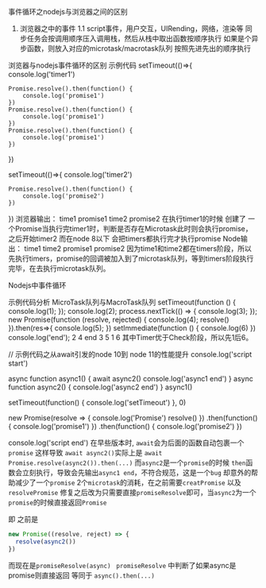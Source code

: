 事件循环之nodejs与浏览器之间的区别
1. 浏览器之中的事件
1.1 script事件，用户交互，UIRending，网络，渲染等
同步任务会按调用顺序压入调用栈，然后从栈中取出函数按顺序执行
如果是个异步函数，则放入对应的microtask/macrotask队列 按照先进先出的顺序执行

浏览器与nodejs事件循环的区别
示例代码
setTimeout(()=>{
    console.log('timer1')

    Promise.resolve().then(function() {
        console.log('promise1')
    })
    Promise.resolve().then(function() {
        console.log('promise1')
    })
    Promise.resolve().then(function() {
        console.log('promise1')
    })
})

setTimeout(()=>{
    console.log('timer2')

    Promise.resolve().then(function() {
        console.log('promise2')
    })
})
浏览器输出：
time1
promise1
time2
promise2
在执行timer1的时候 创建了 一个Promise当执行完timer1时，判断是否存在Microtask此时则会执行promise，之后开始timer2 而在node 8以下 会把timers都执行完才执行promise
Node输出：
time1
time2
promise1
promise2
因为time1和time2都在timers阶段，所以先执行timers，promise的回调被加入到了microtask队列，等到timers阶段执行完毕，在去执行microtask队列。


Nodejs中事件循环


示例代码分析
MicroTask队列与MacroTask队列
setTimeout(function () {
   console.log(1);
});
console.log(2);
process.nextTick(() => {
   console.log(3);
});
new Promise(function (resolve, rejected) {
   console.log(4);
   resolve()
}).then(res=>{
   console.log(5);
})
setImmediate(function () {
   console.log(6)
})
console.log('end');
2 4 end 3 5 1 6  其中Timer优于Check阶段，所以先1后6。


// 示例代码之从await引发的node 10到 node 11的性能提升
console.log('script start')

async function async1() {
  await async2()
  console.log('async1 end')
}
async function async2() {
  console.log('async2 end') 
}
async1()

setTimeout(function() {
  console.log('setTimeout')
}, 0)

new Promise(resolve => {
  console.log('Promise')
  resolve()
})
  .then(function() {
    console.log('promise1')
  })
  .then(function() {
    console.log('promise2')
  })

console.log('script end')
在早些版本时, `await`会为后面的函数自动包裹一个`promise` 这样导致  `await async2()`实际上是 `await Promise.resolve(async2()).then(...)` 而`async2`是一个`promise`的时候 `then`函数会立刻执行，导致会先输出`async1 end`，不符合规范，这是一个`bug` 却意外的帮助减少了一个`promise` 2个`microtask`的消耗，在之前需要`creatPromise` 以及`resolvePromise` 修复之后改为只需要直接`promiseResolve`即可，当`async2`为一个`promise`的时候直接返回`Promise`

即 之前是 
```javascript
new Promise((resolve, reject) => {
  resolve(async2())
})
```
而现在是`promiseResolve(async) `
`promiseResolve` 中判断了如果async是promise则直接返回
等同于 `async().then(...)`